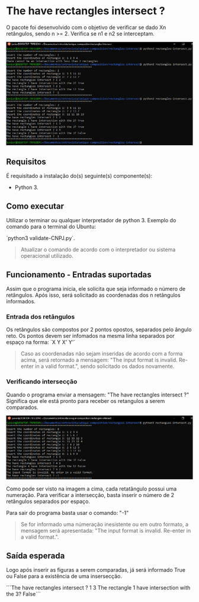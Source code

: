 # The have rectangles intersect ?

O pacote foi desenvolvido com o objetivo de verificar se dado Xn retângulos,
sendo n >= 2. Verifica se n1 e n2 se interceptam.

![Screenshot](Screenshot.png)

## Requisitos

É requisitado a instalação do(s) seguinte(s) componente(s):

- Python 3.

## Como executar

Utilizar o terminar ou qualquer interpretador de python 3.
Exemplo do comando para o terminal do Ubuntu:

´python3 validate-CNPJ.py´.

> Atualizar o comando de acordo com o interpretador ou sistema operacional utilizado.

## Funcionamento - Entradas suportadas

Assim que o programa inicia, ele solicita que seja informado o número de retângulos.
Após isso, será solicitado as coordenadas dos n retângulos informados.

### Entrada dos retângulos

Os retângulos são compostos por 2 pontos opostos, separados pelo ângulo reto.
Os pontos devem ser infomados na mesma linha separados por espaço na forma: ´X Y X' Y'´

> Caso as coordenadas não sejam inseridas de acordo com a forma acima,
será retornado a mensagem: "The input format is invalid. Re-enter in a valid format.",
sendo solicitado os dados novamente.

### Verificando intersecção

Quando o programa enviar a mensagem: "The have rectangles intersect ?"
Significa que ele está pronto para receber os retangulos a serem comparados.

![Screenshot](enter-intersection.png)

Como pode ser visto na imagem a cima, cada retatângulo possui uma numeração.
Para verificar a intersecção, basta inserir o número de 2 retângulos separados por espaço.

Para sair do programa basta usar o comando: "-1"

> Se for informado uma númeração inesistente ou em outro formato,
a mensagem será apresentada: "The input format is invalid. Re-enter in a valid format.".

## Saída esperada

Logo após inserir as figuras a serem comparadas, já será informado
True ou False para a existência de uma insersecção.

´´´The have rectangles intersect ? 1 3
The rectangle 1 have intersection with the 3? False´´´